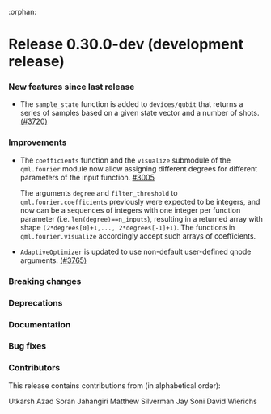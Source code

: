 :orphan:

# Release 0.30.0-dev (development release)

<h3>New features since last release</h3>

* The `sample_state` function is added to `devices/qubit` that returns a series of samples based on a given
  state vector and a number of shots.
  [(#3720)](https://github.com/PennyLaneAI/pennylane/pull/3720)

<h3>Improvements</h3>

* The `coefficients` function and the `visualize` submodule of the `qml.fourier` module
  now allow assigning different degrees for different parameters of the input function.
  [#3005](https://github.com/PennyLaneAI/pennylane/pull/3005)

  The arguments `degree` and `filter_threshold` to `qml.fourier.coefficients` previously were
  expected to be integers, and now can be a sequences of integers with one integer per function
  parameter (i.e. `len(degree)==n_inputs`), resulting in a returned array with shape
  `(2*degrees[0]+1,..., 2*degrees[-1]+1)`.
  The functions in `qml.fourier.visualize` accordingly accept such arrays of coefficients.

* `AdaptiveOptimizer` is updated to use non-default user-defined qnode arguments.
  [(#3765)](https://github.com/PennyLaneAI/pennylane/pull/3765)

<h3>Breaking changes</h3>

<h3>Deprecations</h3>

<h3>Documentation</h3>

<h3>Bug fixes</h3>

<h3>Contributors</h3>

This release contains contributions from (in alphabetical order):

Utkarsh Azad
Soran Jahangiri
Matthew Silverman
Jay Soni
David Wierichs
